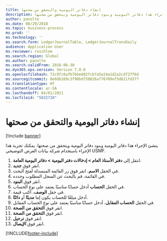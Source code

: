 ```yaml
---
title: إنشاء دفاتر اليومية والتحقق من صحتها
description: ينشئ الإجراء هذا دفاتر اليومية وبنود دفاتر اليومية ويتحقق من صحتها.
author: panolte
ms.date: 08/29/2018
ms.topic: business-process
ms.prod: ''
ms.technology: ''
ms.search.form: LedgerJournalTable, LedgerJournalTransDaily
audience: Application User
ms.reviewer: roschlom
ms.search.region: Global
ms.author: panolte
ms.search.validFrom: 2016-06-30
ms.dyn365.ops.version: Version 7.0.0
ms.openlocfilehash: 72c97c6afb7bbe602fcb7a5e24a1d2a2cd727f6d
ms.sourcegitcommit: 0e8db169c3f90bd750826af76709ef5d621fd377
ms.translationtype: HT
ms.contentlocale: ar-SA
ms.lasthandoff: 04/01/2021
ms.locfileid: "5832720"
---
```

# <a name="create-and-validate-journals"></a>إنشاء دفاتر اليومية والتحقق من صحتها

[!include [banner](../../includes/banner.md)]

ينشئ الإجراء هذا دفاتر اليومية وبنود دفاتر اليومية ويتحقق من صحتها. يمكنك تجربة هذا الإجراء باستخدام شركة بيانات العرض التوضيحي USMF.  

1. انتقل إلى **دفتر الأستاذ العام > إدخالات دفتر اليومية > دفاتر اليومية العامة**‬.
2. انقر فوق **جديد**.
3. في الحقل **الاسم**، انقر فوق زر القائمة المنسدلة لفتح البحث.
4. في القائمة، قم بالبحث عن السجل المطلوب وحدده.
5. انقر فوق **البنود**.
6. في الحقل **الحساب** أدخل حسابًا مناسبًا يعتمد على نوع الحساب.
7. في حقل **الوصف**، اكتب قيمة.
8. أدخل مبلغًا للحساب يكون إما **مدينًا** أو **دائنًا**. 
9. في الحقل **الحساب المقابل**، أدخل حسابًا مناسبًا يعتمد على نوع الحساب المقابل.
10. انقر فوق **التحقق من الصحة**.
11. انقر فوق **التحقق من الصحة**.
12. انقر فوق **ترحيل**.
13. انقر فوق **الإيصال**.



[!INCLUDE[footer-include](../../../includes/footer-banner.md)]